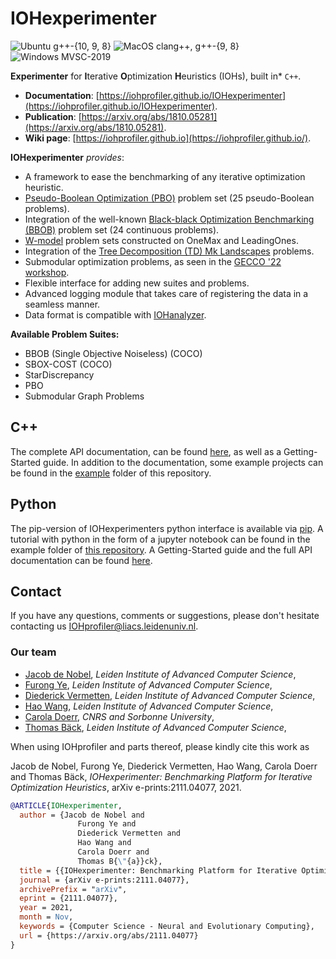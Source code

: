 # IOHexperimenter

![Ubuntu g++-{10, 9, 8}](https://github.com/IOHprofiler/IOHexperimenter/workflows/Ubuntu/badge.svg)
![MacOS clang++, g++-{9, 8}](https://github.com/IOHprofiler/IOHexperimenter/workflows/MacOS/badge.svg)
![Windows MVSC-2019](https://github.com/IOHprofiler/IOHexperimenter/workflows/Windows/badge.svg)

**Experimenter** for **I**terative **O**ptimization **H**euristics (IOHs), built in* `C++`.

* **Documentation**: [https://iohprofiler.github.io/IOHexperimenter](https://iohprofiler.github.io/IOHexperimenter).
* **Publication**: [https://arxiv.org/abs/1810.05281](https://arxiv.org/abs/1810.05281).
* **Wiki page**: [https://iohprofiler.github.io](https://iohprofiler.github.io/).

**IOHexperimenter** *provides*:

* A framework to ease the benchmarking of any iterative optimization heuristic.
* [Pseudo-Boolean Optimization (PBO)](https://iohprofiler.github.io/IOHproblem/) problem set (25 pseudo-Boolean problems).
* Integration of the well-known [Black-black Optimization Benchmarking (BBOB)](https://github.com/numbbo/coco) problem set (24 continuous problems).
* [W-model](https://dl.acm.org/doi/abs/10.1145/3205651.3208240?casa_token=S4U_Pi9f6MwAAAAA:U9ztNTPwmupT8K3GamWZfBL7-8fqjxPtr_kprv51vdwA-REsp0EyOFGa99BtbANb0XbqyrVg795hIw) problem sets constructed on OneMax and LeadingOnes.
* Integration of the [Tree Decomposition (TD) Mk Landscapes](https://github.com/tobiasvandriessel/problem-generator) problems.
* Submodular optimization problems, as seen in the [GECCO '22 workshop](https://cs.adelaide.edu.au/~optlog/CompetitionESO2022.php).
* Flexible interface for adding new suites and problems.
* Advanced logging module that takes care of registering the data in a seamless manner.
* Data format is compatible with [IOHanalyzer](https://github.com/IOHprofiler/IOHanalyzer).

**Available Problem Suites:**

* BBOB (Single Objective Noiseless) (COCO)
* SBOX-COST (COCO)
* StarDiscrepancy
* PBO
* Submodular Graph Problems

## C++

The complete API documentation, can be found [here](https://iohprofiler.github.io/IOHexperimenter/cpp), as well as a Getting-Started guide. In addition to the documentation, some example projects can be found in the [example](https://github.com/IOHprofiler/IOHexperimenter/tree/master/example) folder of this repository.

## Python

The pip-version of IOHexperimenters python interface is available via [pip](https://pypi.org/project/ioh). A tutorial with python in the form of a jupyter notebook can be found in the example folder of [this repository](https://github.com/IOHprofiler/IOHexperimenter/blob/master/example/tutorial.ipynb).
A Getting-Started guide and the full API documentation can be found [here](https://iohprofiler.github.io/IOHexperimenter/python).

## Contact

If you have any questions, comments or suggestions, please don't hesitate contacting us <IOHprofiler@liacs.leidenuniv.nl>.

### Our team

* [Jacob de Nobel](https://www.universiteitleiden.nl/en/staffmembers/jacob-de-nobel), *Leiden Institute of Advanced Computer Science*,
* [Furong Ye](https://www.universiteitleiden.nl/en/staffmembers/furong-ye#tab-1), *Leiden Institute of Advanced Computer Science*,
* [Diederick Vermetten](https://www.universiteitleiden.nl/en/staffmembers/diederick-vermetten#tab-1), *Leiden Institute of Advanced Computer Science*,
* [Hao Wang](https://www.universiteitleiden.nl/en/staffmembers/hao-wang#tab-1), *Leiden Institute of Advanced Computer Science*,
* [Carola Doerr](http://www-desir.lip6.fr/~doerr/), *CNRS and Sorbonne University*,
* [Thomas Bäck](https://www.universiteitleiden.nl/en/staffmembers/thomas-back#tab-1), *Leiden Institute of Advanced Computer Science*,

When using IOHprofiler and parts thereof, please kindly cite this work as

Jacob de Nobel, Furong Ye, Diederick Vermetten, Hao Wang, Carola Doerr and Thomas Bäck,
*IOHexperimenter: Benchmarking Platform for Iterative Optimization Heuristics*, arXiv e-prints:2111.04077, 2021.

```bibtex
@ARTICLE{IOHexperimenter,
  author = {Jacob de Nobel and
               Furong Ye and
               Diederick Vermetten and
               Hao Wang and
               Carola Doerr and
               Thomas B{\"{a}}ck},
  title = {{IOHexperimenter: Benchmarking Platform for Iterative Optimization Heuristics}},
  journal = {arXiv e-prints:2111.04077},
  archivePrefix = "arXiv",
  eprint = {2111.04077},
  year = 2021,
  month = Nov,
  keywords = {Computer Science - Neural and Evolutionary Computing},
  url = {https://arxiv.org/abs/2111.04077}
}
```
